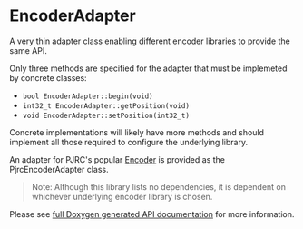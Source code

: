 # EncoderAdapter
A very thin adapter class enabling different encoder libraries to provide the same API.

Only three methods are specified for the adapter that must be implemeted by concrete classes:

- <code>bool EncoderAdapter::begin(void)</code>
- <code>int32_t EncoderAdapter::getPosition(void)</code>
- <code>void EncoderAdapter::setPosition(int32_t)</code> 

Concrete implementations will likely have more methods and should implement all those required to configure the underlying library.

An adapter for PJRC's popular [Encoder](https://reference.arduino.cc/reference/en/libraries/encoder/) is provided as the  PjrcEncoderAdapter class.

> Note: Although this library lists no dependencies, it is dependent on whichever underlying encoder library is chosen. 


Please see [full Doxygen generated API documentation](https://stutchbury.github.io/EncoderAdapter/api/index.html) for more information.

